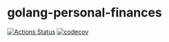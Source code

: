 # golang-personal-finances

[![Actions Status](https://github.com/rubengomes8/golang-personal-finances/workflows/build/badge.svg)](https://github.com/<github_username>/<repo>/actions)
[![codecov](https://codecov.io/gh/rubengomes8/golang-personal-finances/branch/master/graph/badge.svg)](https://codecov.io/gh/<github_username>/<repo>)